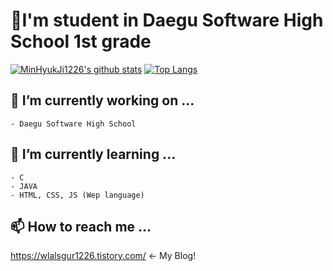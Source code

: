 # 🏤I'm student in Daegu Software High School 1st grade
[![MinHyukJi1226's github stats](https://github-readme-stats.vercel.app/api?username=MinHyukJi1226&show_icons=true&theme=dark)](https://github.com/MinHyukJi1226)
[![Top Langs](https://github-readme-stats.vercel.app/api/top-langs/?username=MinHyukJi1226&theme=dark)](https://github.com/MinHyukJi1226)
## 🔭 I’m currently working on ...
    - Daegu Software High School
    
## 🌱 I’m currently learning ...
    - C
    - JAVA
    - HTML, CSS, JS (Wep language)

## 📫 How to reach me ...  
   https://wlalsgur1226.tistory.com/ <- My Blog!
